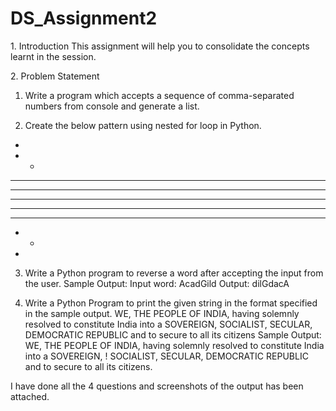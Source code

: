 # DS_Assignment2

1.​ Introduction
This assignment will help you to consolidate the concepts learnt in the session.

2.​ Problem Statement
1. Write a program which accepts a sequence of comma-separated numbers from console and
generate a list.

2. Create the below pattern using nested for loop in Python.

*
* *
* * *
* * * *
* * * * *
* * * *
* * *
* *
*

3. Write a Python program to reverse a word after accepting the input from the user.
Sample Output:
Input word: AcadGild
Output: dilGdacA

4. Write a Python Program to print the given string in the format specified in the sample
output.
WE, THE PEOPLE OF INDIA, having solemnly resolved to constitute India into a SOVEREIGN,
SOCIALIST, SECULAR, DEMOCRATIC REPUBLIC and to secure to all its citizens
Sample Output:
WE, THE PEOPLE OF INDIA,
having solemnly resolved to constitute India into a SOVEREIGN, !
SOCIALIST, SECULAR, DEMOCRATIC REPUBLIC
and to secure to all its citizens.

I have done all the 4 questions and screenshots of the output has been attached.
